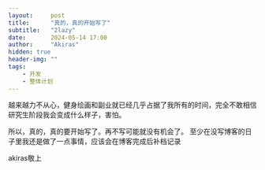 ```yaml
---
layout:     post
title:      "真的，真的开始写了"
subtitle:   "2lazy"
date:       2024-05-14 17:00
author:     "Akiras"
hidden: true
header-img: ""
tags:
    - 开发
    - 整体计划    
---
```


越来越力不从心，健身绘画和副业就已经几乎占据了我所有的时间，完全不敢相信研究生阶段我会变成什么样子，害怕。

所以，真的，真的要开始写了。再不写可能就没有机会了。
至少在没写博客的日子里我还是做了一点事情，应该会在博客完成后补档记录


akiras敬上